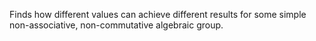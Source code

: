 Finds how different values can achieve different results for some simple non-associative, non-commutative algebraic group.
